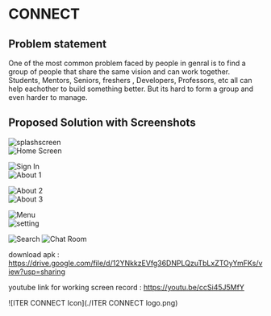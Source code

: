 # CONNECT

## Problem statement
One of the most common problem faced by people in genral is to find a group of people that share the same vision and can work together. Students, Mentors, Seniors, freshers , Developers, Professors, etc all can help eachother to build something better. But its hard to form a group and even harder to manage.
## Proposed Solution with Screenshots

![splashscreen](./ScreenShots/ss7.jpg?raw=true "Title")          
![Home Screen](./ScreenShots/ss5.jpg?raw=true "Title")

![Sign In](./ScreenShots/ss6.jpg?raw=true "Title")          
![About 1](./ScreenShots/ss8.jpg?raw=true "Title")

![About 2](./ScreenShots/ss9.jpg?raw=true "Title")          
![About 3](./ScreenShots/ss10.jpg?raw=true "Title")

![Menu](.ScreenShots/ss4.jpg?raw=true "Title")  
![setting](./ScreenShots/ss3.jpg?raw=true "Title")

![Search](./ScreenShots/ss2?raw=true "Title")
![Chat Room](./ScreenShots/ss1.jpg?raw=true "Title")


download apk : https://drive.google.com/file/d/12YNkkzEVfg36DNPLQzuTbLxZTOyYmFKs/view?usp=sharing

youtube link for working screen record : https://youtu.be/ccSi45J5MfY

![ITER CONNECT Icon](./ITER CONNECT logo.png)

